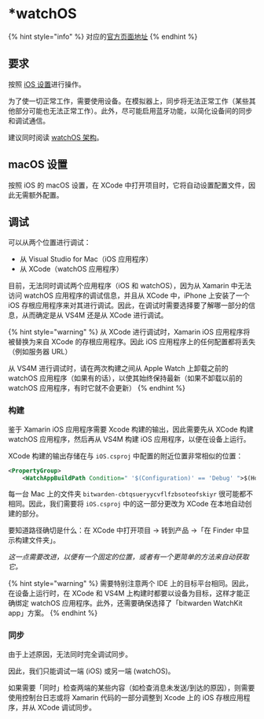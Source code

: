 # \*watchOS

{% hint style="info" %}
对应的[官方页面地址](https://contributing.bitwarden.com/getting-started/clients/mobile/watchos/)
{% endhint %}

## 要求​ <a href="#requirements" id="requirements"></a>

按照 [iOS 设置](ios.md)进行操作。

为了使一切正常工作，需要使用设备。在模拟器上，同步将无法正常工作（某些其他部分可能也无法正常工作）。此外，尽可能启用蓝牙功能，以简化设备间的同步和调试通信。

建议同时阅读 [watchOS 架构](../../../architecture/mobile-clients/watchos.md)。

## macOS 设置​ <a href="#macos-setup" id="macos-setup"></a>

按照 iOS 的 macOS 设置，在 XCode 中打开项目时，它将自动设置配置文件，因此无需额外配置。

## 调试​ <a href="#debugging" id="debugging"></a>

可以从两个位置进行调试：

* 从 Visual Studio for Mac（iOS 应用程序）
* 从 XCode（watchOS 应用程序）

目前，无法同时调试两个应用程序（iOS 和 watchOS），因为从 Xamarin 中无法访问 watchOS 应用程序的调试信息，并且从 XCode 中，iPhone 上安装了一个 iOS 存根应用程序来对其进行调试。因此，在调试时需要选择要了解哪一部分的信息，从而确定是从 VS4M 还是从 XCode 进行调试。

{% hint style="warning" %}
从 XCode 进行调试时，Xamarin iOS 应用程序将被替换为来自 XCode 的存根应用程序。因此 iOS 应用程序上的任何配置都将丢失（例如服务器 URL）

从 VS4M 进行调试时，请在两次构建之间从 Apple Watch 上卸载之前的 watchOS 应用程序（如果有的话），以使其始终保持最新（如果不卸载以前的 watchOS 应用程序，有时它就不会更新）
{% endhint %}

### 构建 <a href="#building" id="building"></a>

鉴于 Xamarin iOS 应用程序需要 Xcode 构建的输出，因此需要先从 XCode 构建 watchOS 应用程序，然后再从 VS4M 构建 iOS 应用程序，以便在设备上运行。

XCode 构建的输出存储在与 `iOS.csproj` 中配置的附近位置非常相似的位置：

```xml
<PropertyGroup>
    <WatchAppBuildPath Condition=" '$(Configuration)' == 'Debug' ">$(Home)/Library/Developer/Xcode/DerivedData/bitwarden-cbtqsueryycvflfzbsoteofskiyr/Build/Products</WatchAppBuildPath>
```

每一台 Mac 上的文件夹 `bitwarden-cbtqsueryycvflfzbsoteofskiyr` 很可能都不相同。因此，我们需要将 `iOS.csproj` 中的这一部分更改为 XCode 在本地自动创建的部分。

要知道路径确切是什么：在 XCode 中打开项目 -> 转到产品 ->「在 Finder 中显示构建文件夹」。

_这一点需要改进，以便有一个固定的位置，或者有一个更简单的方法来自动获取它。_

{% hint style="warning" %}
需要特别注意两个 IDE 上的目标平台相同。因此，在设备上运行时，在 XCode 和 VS4M 上构建时都要以设备为目标，这样才能正确绑定 watchOS 应用程序。此外，还需要确保选择了「bitwarden WatchKit app」方案。
{% endhint %}

### 同步​ <a href="#synchronization" id="synchronization"></a>

由于上述原因，无法同时完全调试同步。

因此，我们只能调试一端 (iOS) 或另一端 (watchOS)。

如果需要「同时」检查两端的某些内容（如检查消息未发送/到达的原因），则需要使用控制台日志或将 Xamarin 代码的一部分调整到 Xcode 上的 iOS 存根应用程序，并从 XCode 调试同步。
